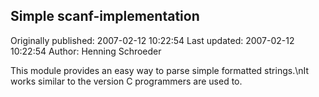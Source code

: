 ## Simple scanf-implementation 
Originally published: 2007-02-12 10:22:54 
Last updated: 2007-02-12 10:22:54 
Author: Henning Schroeder 
 
This module provides an easy way to parse simple formatted strings.\nIt works similar to the version C programmers are used to.